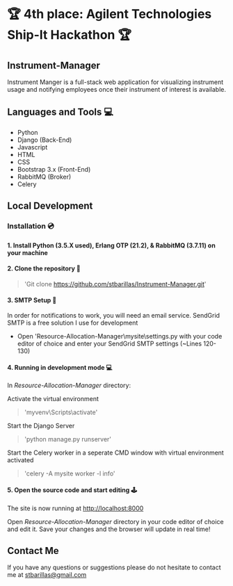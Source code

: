 # 🏆 4th place: Agilent Technologies Ship-It Hackathon 🏆
 
## Instrument-Manager
Instrument Manger is a full-stack web application for visualizing instrument usage and notifying employees once their instrument of interest is available.


## Languages and Tools 💻
- Python
- Django (Back-End)
- Javascript
- HTML
- CSS
- Bootstrap 3.x (Front-End)
- RabbitMQ (Broker)
- Celery


## Local Development
### Installation 💿
#### 1.	Install Python (3.5.X used), Erlang OTP (21.2), & RabbitMQ (3.7.11) on your machine 


#### 2.	Clone the repository 📝
> 'Git clone https://github.com/stbarillas/Instrument-Manager.git'


#### 3. SMTP Setup 💌
In order for notifications to work, you will need an email service. SendGrid SMTP is a free solution I use for development
- Open 'Resource-Allocation-Manager\mysite\settings.py with your code editor of choice and enter your SendGrid SMTP settings (~Lines 120-130)


#### 4.	Running in development mode 💻
In *Resource-Allocation-Manager* directory:

Activate the virtual environment
> 'myvenv\Scripts\activate'

Start the Django Server
> 'python manage.py runserver'

Start the Celery worker in a seperate CMD window with virtual environment activated
> 'celery -A mysite worker -l info'


#### 5.	Open the source code and start editing 🕹
The site is now running at
[http://localhost:8000](http://localhost:8000)

Open *Resource-Allocation-Manager* directory in your code editor of choice and edit it. Save your changes and the browser will update in real time!


## Contact Me
If you have any questions or suggestions please do not hesitate to contact me at stbarillas@gmail.com
